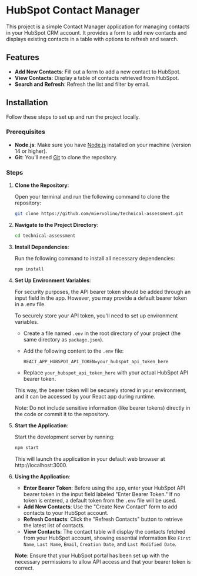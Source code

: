 # HubSpot Contact Manager

This project is a simple Contact Manager application for managing contacts in your HubSpot CRM account. It provides a form to add new contacts and displays existing contacts in a table with options to refresh and search.

## Features

- **Add New Contacts**: Fill out a form to add a new contact to HubSpot.
- **View Contacts**: Display a table of contacts retrieved from HubSpot.
- **Search and Refresh**: Refresh the list and filter by email.

## Installation

Follow these steps to set up and run the project locally.

### Prerequisites

- **Node.js**: Make sure you have [Node.js](https://nodejs.org/) installed on your machine (version 14 or higher).
- **Git**: You’ll need [Git](https://git-scm.com/) to clone the repository.

### Steps

1. **Clone the Repository**:

   Open your terminal and run the following command to clone the repository:
   ```bash
   git clone https://github.com/miervolino/technical-assessment.git

2. **Navigate to the Project Directory**:

   ```bash
   cd technical-assessment

3. **Install Dependencies**:

   Run the following command to install all necessary dependencies:
   ```bash
   npm install

4. **Set Up Environment Variables**:

   For security purposes, the API bearer token should be added through an input field in the app. However, you may provide a default bearer token in a .env file.

   To securely store your API token, you'll need to set up environment variables.

   - Create a file named `.env` in the root directory of your project (the same directory as `package.json`).
   - Add the following content to the `.env` file:

     ```
     REACT_APP_HUBSPOT_API_TOKEN=your_hubspot_api_token_here
     ```

   - Replace `your_hubspot_api_token_here` with your actual HubSpot API bearer token.

   This way, the bearer token will be securely stored in your environment, and it can be accessed by your React app during runtime.

   Note: Do not include sensitive information (like bearer tokens) directly in the code or commit it to the repository.

5. **Start the Application**:

   Start the development server by running:
   ```bash
   npm start
   ```

   This will launch the application in your default web browser at http://localhost:3000.

6. **Using the Application**:

   - **Enter Bearer Token**: Before using the app, enter your HubSpot API bearer token in the input field labeled "Enter Bearer Token." If no token is entered, a default token from the `.env` file will be used.
   - **Add New Contacts**: Use the "Create New Contact" form to add contacts to your HubSpot account.
   - **Refresh Contacts**: Click the "Refresh Contacts" button to retrieve the latest list of contacts.
   - **View Contacts**: The contact table will display the contacts fetched from your HubSpot account, showing essential information like `First Name`, `Last Name`, `Email`, `Creation Date`, and `Last Modified Date`.

   **Note**: Ensure that your HubSpot portal has been set up with the necessary permissions to allow API access and that your bearer token is correct.
